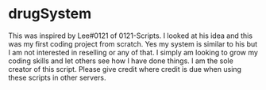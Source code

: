 # drugSystem

This was inspired by Lee#0121 of 0121-Scripts. I looked at his idea and this was my first coding project from scratch. Yes my system is similar to his but I am
not interested in reselling or any of that. I simply am looking to grow my coding skills and let others see how I have done things. I am the sole creator of this
script. Please give credit where credit is due when using these scripts in other servers.
